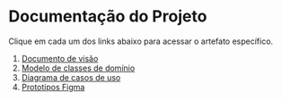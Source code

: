 # Documentação do Projeto

Clique em cada um dos links abaixo para acessar o artefato específico.

1. [Documento de visão](visao/visao.md)
2. [Modelo de classes de domínio](classe/classe.md)
3. [Diagrama de casos de uso](casos-de-uso/casos-de-uso.md)
4. [Prototipos Figma](prototipos-figma/prototipos-figma.md)